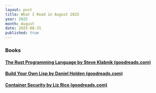 ```yaml
---
layout: post
title: What I Read in August 2025
year: 2025
month: August
date: 2025-08-31
published: true
---
```


### Books

#### [The Rust Programming Language by Steve Klabnik (goodreads.com)](https://www.goodreads.com/book/show/25008661-the-rust-programming-language)

#### [Build Your Own Lisp by Daniel Holden (goodreads.com)](https://www.goodreads.com/book/show/21857827-build-your-own-lisp)

#### [Container Security by Liz Rice (goodreads.com)](https://www.goodreads.com/book/show/48816583-container-security)



